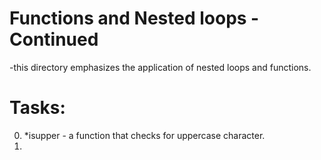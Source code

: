 # Functions and Nested loops - Continued

-this directory emphasizes the application of nested loops and functions.

# Tasks:

0. *isupper - a function that checks for uppercase character.
1. 
